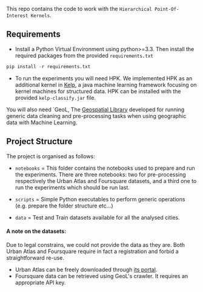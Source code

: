 This repo contains the code to work with the `Hierarchical Point-Of-Interest Kernels`.

## Requirements

* Install a Python Virtual Environment using python>=3.3. Then install the required packages from the provided `requirements.txt`

```python
pip install -r requirements.txt
```

* To run the experiments you will need HPK. We implemented HPK as an additional kernel in [Kelp](https://github.com/SAG-KeLP/), a java machine learning framework focusing on kernel machines for structured data. HPK can be installed with the provided `kelp-classify.jar` file.

You will also need `GeoL, The [Geospatial Library](https://github.com/gbarlacchi/GeoL) developed for running generic data cleaning and pre-processing tasks when using geographic data with Machine Learning.


## Project Structure

The project is organised as follows:

* `notebooks` = This folder contains the notebooks used to prepare and run the experiments. There are three notebooks: two for pre-processing respectively the Urban Atlas and Foursquare datasets, and a third one to run the experiments which should be run last.

* `scripts` = Simple Python executables to perform generic operations (e.g. prepare the folder structure etc...)

* `data` = Test and Train datasets available for all the analysed cities.

#### A note on the datasets:

Due to legal constrains, we could not provide the data as they are. Both Urban Atlas and Foursquare require in fact a registration and forbid a straightforward re-use.

* Urban Atlas can be freely downloaded through [its portal](https://land.copernicus.eu/local/urban-atlas/urban-atlas-2012).
* Foursquare data can be retrieved using GeoL's crawler. It requires an appropriate API key.
